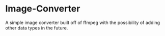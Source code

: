# Image-Converter
A simple image converter built off of ffmpeg with the possibility of adding other data types in the future.
